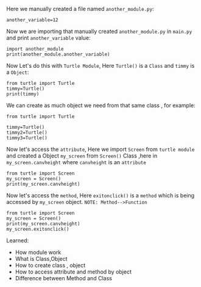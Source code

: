 Here we manually created a file named `another_module.py`:
```
another_variable=12
```
Now we are importing that manually created `another_module.py` in `main.py` and print `another_variable` value:
```
import another_module
print(another_module.another_variable)
```

Now Let's do this with `Turtle Module`, Here `Turtle()` is a `Class` and `timmy` is a `Object`:
```
from turtle import Turtle
timmy=Turtle()
print(timmy)
```
We can create as much object we need from that same class , for example:
```
from turtle import Turtle

timmy=Turtle()
timmy2=Turtle()
timmy3=Turtle()
```
Now let's access the `attribute`, Here we import `Screen` from `turtle module` and created a Object `my_screen` from `Screen()` Class ,here in `my_screen.canvheight` where `canvheight` is an `attribute`
```
from turtle import Screen
my_screen = Screen()
print(my_screen.canvheight)
```
Now let's access the `method`, Here `exitonclick()` is a `method` which is being accessed by `my_screen` object. `NOTE: Method-->Function`
```
from turtle import Screen
my_screen = Screen()
print(my_screen.canvheight)
my_screen.exitonclick()
```
Learned:
- How module work
- What is Class,Object
- How to create class , object
- How to access attribute and method by object
- Difference between Method and Class